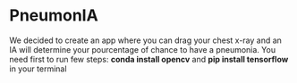 # PneumonIA
We decided to create an app where you can drag your chest x-ray and an IA will determine your pourcentage of chance to have a pneumonia. 
You need first to run few steps: **conda install opencv** and **pip install tensorflow** in your terminal

